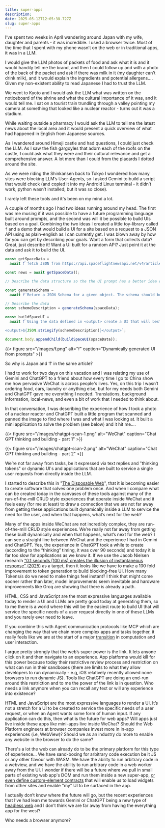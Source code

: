 ```yaml
---
title: super-apps
description:
date: 2025-05-12T12:05:38.727Z
slug: super-apps
---
```


I’ve spent two weeks in April wandering around Japan with my wife, daughter and parents - it was incredible. I used a browser twice. Most of the time that I spent with my phone wasn’t on the web or in traditional apps, it was in a LLM.

I would give the LLM photos of packets of food and ask what it is and it would handily tell me the brand, and then I could follow up and with a photo of the back of the packet and ask if there was milk in it (my daughter can’t drink milk), and it would explain the ingredients and potential allergens.... Given my non-existent ability to read Japanese I had to trust the LLM.

We went to Kyoto and I would ask the LLM what was written on the noticeboard of the shrine and what the cultural importance of it was, and it would tell me. I sat on a tourist train trundling through a valley pointing my camera at something that looked like a nuclear reactor - turns out it was a stadium.

While waiting outside a pharmacy I would ask the LLM to tell me the latest news about the local area and it would present a quick overview of what had happened in English from Japanese sources.

As I wandered around Himeji castle and had questions, I could just check the LLM. As I saw the fish gargoyles that adorn each of the roofs on the castle, I could ask what they were and their cultural relevance and get a comprehensive answer. A lot more than I could from the placards I dotted around the site.

As we were riding the Shinkansen back to Tokyo I wondered how many sites were blocking LLM’s User-Agents, so I asked Gemini to build a script that would check (and copied it into my Android Linux terminal - it didn’t work, python wasn’t installed, but it was so close).

I rarely left these tools and it's been on my mind a lot.

A couple of months ago I had two ideas running around my head. The first was me musing if it was possible to have a future programming language built around prompts, and the second was will it be possible to build UIs based on a goal. Combining the two ideas I created a little toy-library called `f` and a demo that would build a UI for a site based on a request to a JSON API using as plain-english as I can currently get. I was blown away by how far you can get by describing your goals. Want a form that collects data? Great, just describe it! Want a UI built for a random API? Just point it at the data and ask it to build the UI.

```javascript
const getSpaceData =
  await f`fetch JSON from https://api.spaceflightnewsapi.net/v4/articles/`;

const news = await getSpaceData();

// Describe the data structure so the the UI prompt has a better idea of what to build.

const generateSchema =
  await f`Return a JSON Schema for a given object. The schema should be in the format defined in https://json-schema.org/understanding-json-schema/reference/object.html and should include all the properties of the object. The schema should include the type of the property, the format of the property, the required status of the property, and the description of the property. The schema should include all the properties of the object. The schema should include the type of the property, the format of the property, the required status of the property, and the description of the property.`;

// Describe the data
const schemeDescription = generateSchema(spaceData);

const buildSpaceUI =
  await f`Using the data defined in <output> create a UI that will best display the space flight information. The developer will provide the data as a parameter and it will be in the format defined in <output>.

<output>${JSON.stringify(schemeDescription)}</output>`;

document.body.appendChild(buildSpaceUI(spaceData));
```

{{< figure src="/images/f.png" alt="f" caption="Dynamically generated UI from prompts" >}}

So why is Japan and ‘f’ in the same article?

I had to work for two days on this vacation and I was relating my use of Gemini and ChatGPT to a friend about how every time I go to China show me how pervasive WeChat is across people's lives. Yes, on this trip I wasn’t ordering food, cars, laundry or anything else, but for my needs both Gemini and ChatGPT gave me everything I needed. Translations, background information, local-news, and even a bit of work that I needed to think about.

In that conversation, I was describing the experience of how I took a photo of a nuclear reactor and ChatGPT built a little program that scanned and panned the image to find where I was and what I was looking at. It built a mini application to solve the problem (see below) and it hit me....

{{< figure src="/images/chatgpt-scan-1.png" alt="WeChat" caption="Chat GPT thinking and building - part 1" >}}

{{< figure src="/images/chatgpt-scan-2.png" alt="WeChat" caption="Chat GPT thinking and building - part 2" >}}

We’re not far away from tasks, be it expressed via text replies and "thinking tokens" or dynamic UI's and applications that are built to service a single user requests from directly inside the LLM.

I started to describe this in "[The Disposable Web](https://paul.kinlan.me/the-disposable-web/)", that it is becoming easier to create software that solves one problem once. And when I compare what can be created today in the canvases of these tools against many of the run-of-the-mill CRUD style experiences that operate inside WeChat and it feels easy (for me at least) to draw a connection that we are not far away from getting these applications built dynamically inside a LLM to service the need for the user, and when that happens, what’s next for the web?

Many of the apps inside WeChat are not incredibly complex, they are run-of-the-mill CRUD style experiences. We’re really not far away from getting these built dynamically and when that happens, what’s next for the web? I can see a straight line between WeChat and the experience I had in Gemini and ChatGPT. Yes, the experience in ChatGPT took a while to create (according to the “thinking” timing, it was over 90 seconds) and today it is far too slow for applications as we know it. If we use the Jacob Nielsen research ["0.1 seconds (100 ms) creates the illusion of instantaneous response" (2025)](<https://jakobnielsenphd.substack.com/p/time-scale-ux#:~:text=0.1%20seconds%20(100%20ms)%20creates%20the%20illusion%20of%20instantaneous%20response>) as a target, then it looks like we have to make a 100 fold improvement to token generation to build blocking-free UI. How many Tokens/s do we need to make things feel instant? I think that might come sooner rather than later, model improvements seem inevitable and hardware improvements like Groq are showing that there is already a path.

HTML, CSS and JavaScript are the most expressive languages available today to render a UI and LLMs are pretty good today at generating them, so to me there is a world where this will be the easiest route to build UI that will service the specific needs of a user request directly in one of these LLMs and you rarely ever need to leave.

If you combine this with Agent communication protocols like MCP which are changing the way that we chain more complex apps and tasks together, it really feels like we are at the start of a major [transition](/transition/) in computation and user interaction.

I argue pretty strongly that the web’s super power is the link. It lets anyone click on it and then navigate to an experience. App platforms would kill for this power because today their restrictive review process and restriction on what can run in their sandboxes (there are limits to what they allow developers to run dynamically - e.g, iOS relatively recently allowed none browsers to run dynamic JS). Tools like ChatGPT are doing an end-run around this restriction and to me the power of the link is in question. Who needs a link anymore when you can recall any text or will any experience into existence?

HTML and JavaScript are the most expressive languages to render a UI. It’s not a stretch for a UI to be created to service the specific needs of a user request, or when an Agent wants some form of human input. If any application can do this, then what is the future for web apps? Will apps just live inside these apps like mini-apps live inside WeChat? Should the Web Platform engineers at browser companies invest more in in-app experiences (i.e, WebView)? Should we as an industry do more to enable any website in the browser to do the same?

There's a lot the web can already do to be the primary platform for this type of experience... We have sand-boxing for arbitrary code execution be it JS or any other flavour with WASM. We have the ability to run arbitrary code in a webview, and we have the ability to run arbitrary code in a web worker away from the UI. I wonder if there will be a future where we pull in small parts of existing web app's DOM and run them inside a new super-app, [or even define custom-element contracts](https://paul.kinlan.me/custom-elements-ecosystem/#:~:text=Platforms%20as%20the%20decider%20of%20the%20component%20suite) that will enable us to load widgets from other sites and enable "my" UI to be surfaced in the app.

I actually don’t know where the future will go, but the recent experiences that I’ve had lean me towards Gemini or ChatGPT being a new type of [headless web](https://paul.kinlan.me/the-headless-web/) and I don’t think we are far away from having the everything app for the west?

Who needs a browser anymore?
